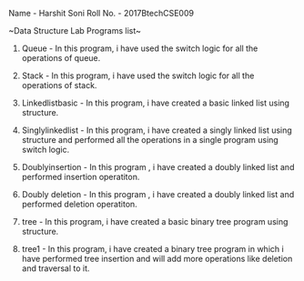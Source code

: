 Name - Harshit Soni
Roll No. - 2017BtechCSE009


~Data Structure Lab Programs list~
1. Queue - In this program, i have used the switch logic for all the operations of queue.

2. Stack - In this program, i have used the switch logic for all the operations of stack.

3. Linkedlistbasic - In this program, i have created a basic linked list using structure.

4. Singlylinkedlist - In this program, i have created a singly linked list using structure and performed all the operations in a single program using switch logic.

5. Doublyinsertion - In this program , i have created a doubly linked list and performed insertion operatiton.

6. Doubly deletion - In this program , i have created a doubly linked list and performed deletion operatiton.

7. tree - In this program, i have created a basic binary tree program using structure.

8. tree1 - In this program, i have created a binary tree program in which i have performed tree insertion and will add more operations like deletion and traversal to it.
